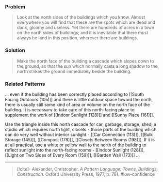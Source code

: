### Problem
>Look at the north sides of the buildings which you know. Almost everywhere you will find that these are the spots which are dead and dank, gloomy and useless. Yet there are hundreds of acres in a town on the north sides of buildings; and it is inevitable that there must always be land in this position, wherever there are buildings.

### Solution
>Make the north face of the building a cascade which slopes down to the ground, so that the sun which normally casts a long shadow to the north strikes the ground immediately beside the building.

### Related Patterns
... even if the building has been correctly placed according to [[South Facing Outdoors (105)]] and there is little outdoor space toward the north, there is usually still some kind of area or volume on the north face of the building. It is necessary to take care of this north-facing place to supplement the work of [[Indoor Sunlight (128)]] and [[Sunny Place (161)]].

Use the triangle inside this north cascade for car, garbage, storage, shed, a studio which requires north light, closets - those parts of the building which can do very well without interior sunlight - [[Car Connection (113)]], [[Bulk Storage (145)]], [[Compost (178)]], [[Closets Between Rooms (198)]]. If it is at all practical, use a white or yellow wall to the north of the building to reflect sunlight into the north-facing rooms - [[Indoor Sunlight (128)]], [[Light on Two Sides of Every Room (159)]], [[Garden Wall (173)]] ...

---

> [!cite]- Alexander, Christopher. _A Pattern Language: Towns, Buildings, Construction_. Oxford University Press, 1977, p. 761.
> #low-confidence 